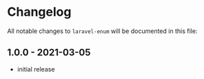 # Changelog

All notable changes to `laravel-enum` will be documented in this file:

## 1.0.0 - 2021-03-05

- initial release
